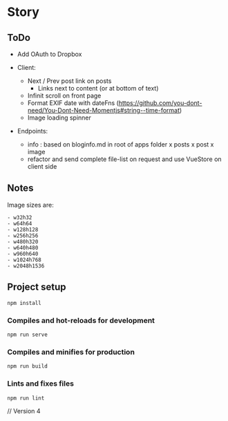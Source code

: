 # Story

## ToDo
- Add OAuth to Dropbox

- Client:
  - Next / Prev post link on posts
    - Links next to content (or at bottom of text)
  - Infinit scroll on front page
  - Format EXIF date with dateFns (https://github.com/you-dont-need/You-Dont-Need-Momentjs#string--time-format)
  - Image loading spinner

- Endpoints:
  - info : based on bloginfo.md in root of apps folder
  x posts
  x post
  x image
  - refactor and send complete file-list on request and use VueStore on client side

## Notes

Image sizes are:
```
- w32h32
- w64h64
- w128h128
- w256h256
- w480h320
- w640h480
- w960h640
- w1024h768
- w2048h1536
```



## Project setup
```
npm install
```

### Compiles and hot-reloads for development
```
npm run serve
```

### Compiles and minifies for production
```
npm run build
```

### Lints and fixes files
```
npm run lint
```

// Version 4
